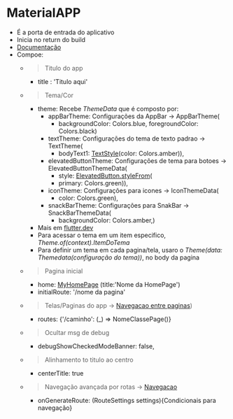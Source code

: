 # MaterialAPP
-   É a porta de entrada do aplicativo
-   Inicia no return do build
- [Documentação](https://api.flutter.dev/flutter/material/MaterialApp-class.html)
-   Compoe:
    - >Titulo do app
        - title : 'Titulo aqui'
    - >Tema/Cor
        - theme: Recebe *ThemeData* que é composto por:
            -   appBarTheme: Configurações da AppBar -> AppBarTheme(
                - backgroundColor: Colors.blue, foregroundColor: Colors.black)
            -   textTheme: Configurações do tema de texto padrao -> TextTheme(
                - bodyText1: [TextStyle](./WidgetsTree.md#textstyle)(color: Colors.amber)),
            -   elevatedButtonTheme: Configurações de tema para botoes -> ElevatedButtonThemeData(
                - style: [ElevatedButton.styleFrom](./WidgetsTree.md#elevatedbuttonstylefrom)(
                - primary: Colors.green)),
            -   iconTheme: Configurações para icones -> IconThemeData(
                - color: Colors.green),
            -   snackBarTheme: Configurações para SnakBar -> SnackBarThemeData(
                - backgroundColor: Colors.amber,)
        - Mais em [flutter.dev](https://api.flutter.dev/flutter/material/ThemeData-class.html)
        - Para acessar o tema em um item especifico, *Theme.of(context).ItemDoTema*
        - Para definir um tema em cada pagina/tela, usaro o *Theme(data: Themedata(configuração do tema))*, no body da pagina
            
    - >Pagina inicial
        - home: [MyHomePage](./HomePage.md) (title:'Nome da HomePage')
        - initialRoute: '/nome da pagina'
    - >Telas/Paginas do app -> [Navegacao entre paginas](../Navegacao.md))
        - routes: {'/caminho': (_) => NomeClassePage()}
    - >Ocultar msg de debug
        - debugShowCheckedModeBanner: false,
    - >Alinhamento to titulo ao centro
        - centerTitle: true
    - >Navegação avançada por rotas -> [Navegacao](../Navegacao.md)
        - onGenerateRoute: (RouteSettings settings){Condicionais para navegação}
